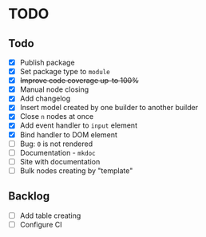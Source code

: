# TODO

## Todo

- [x] Publish package
- [x] Set package type to `module`
- [x] ~~Improve code coverage up-to 100%~~
- [x] Manual node closing
- [x] Add changelog
- [x] Insert model created by one builder to another builder
- [x] Close `n` nodes at once
- [x] Add event handler to `input` element
- [x] Bind handler to DOM element
- [ ] Bug: `0` is not rendered
- [ ] Documentation - `mkdoc`
- [ ] Site with documentation
- [ ] Bulk nodes creating by "template"

## Backlog

- [ ] Add table creating
- [ ] Configure CI